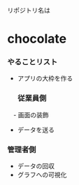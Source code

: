 リポジトリ名は 
# chocolate

### やることリスト
- アプリの大枠を作る
  ### 従業員側
　- 画面の装飾
  - データを送る
  ### 管理者側
  - データの回収
  - グラフへの可視化
